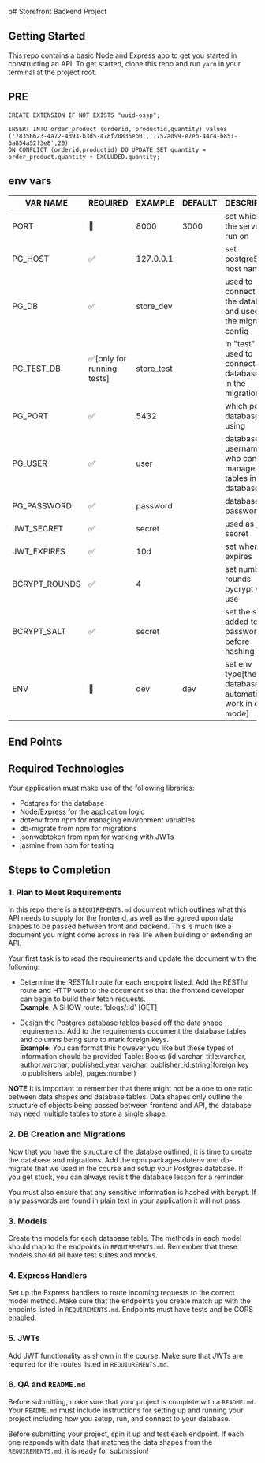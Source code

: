 p# Storefront Backend Project

## Getting Started

This repo contains a basic Node and Express app to get you started in constructing an API. To get started, clone this repo and run `yarn` in your terminal at the project root.
## PRE

```
CREATE EXTENSION IF NOT EXISTS "uuid-ossp";
```
```
INSERT INTO order_product (orderid, productid,quantity) values ('78356623-4a72-4393-b3d5-478f20835eb0','1752ad99-e7eb-44c4-b851-6a854a52f3e8',20)
ON CONFLICT (orderid,productid) DO UPDATE SET quantity = order_product.quantity + EXCLUDED.quantity;
```

## env vars
| VAR NAME      | REQUIRED                  | EXAMPLE    | DEFAULT | DESCRIPTION                                                          |
|---------------|---------------------------|------------|---------|----------------------------------------------------------------------|
| PORT          | 🔴                         | 8000       | 3000    | set which port the server will run on                                |
| PG_HOST       | ✅                         | 127.0.0.1  |         | set postgreSQL host name                                             |
| PG_DB         | ✅                         | store_dev  |         | used to connect with the database and used in the migrations config  |
| PG_TEST_DB    | ✅[only for running tests] | store_test |         | in "test" mode used to connect to the database and in the migrations |
| PG_PORT       | ✅                         | 5432       |         | which port database is using                                         |
| PG_USER       | ✅                         | user       |         | database username who can manage all tables in the database          |
| PG_PASSWORD   | ✅                         | password   |         | database user password                                               |
| JWT_SECRET    | ✅                         | secret     |         | used as jwt secret                                                   |
| JWT_EXPIRES   | ✅                         | 10d        |         | set when jwt expires                                                 |
| BCRYPT_ROUNDS | ✅                         | 4          |         | set number of rounds bycrypt will use                                |
| BCRYPT_SALT   | ✅                         | secret     |         | set the salt added to the password before hashing                    |
| ENV           | 🔴                         | dev        | dev     | set env type[the database will automatically work in dev mode]       |

## End Points
## Required Technologies
Your application must make use of the following libraries:
- Postgres for the database
- Node/Express for the application logic
- dotenv from npm for managing environment variables
- db-migrate from npm for migrations
- jsonwebtoken from npm for working with JWTs
- jasmine from npm for testing

## Steps to Completion

### 1. Plan to Meet Requirements

In this repo there is a `REQUIREMENTS.md` document which outlines what this API needs to supply for the frontend, as well as the agreed upon data shapes to be passed between front and backend. This is much like a document you might come across in real life when building or extending an API. 

Your first task is to read the requirements and update the document with the following:
- Determine the RESTful route for each endpoint listed. Add the RESTful route and HTTP verb to the document so that the frontend developer can begin to build their fetch requests.    
**Example**: A SHOW route: 'blogs/:id' [GET] 

- Design the Postgres database tables based off the data shape requirements. Add to the requirements document the database tables and columns being sure to mark foreign keys.   
**Example**: You can format this however you like but these types of information should be provided
Table: Books (id:varchar, title:varchar, author:varchar, published_year:varchar, publisher_id:string[foreign key to publishers table], pages:number)

**NOTE** It is important to remember that there might not be a one to one ratio between data shapes and database tables. Data shapes only outline the structure of objects being passed between frontend and API, the database may need multiple tables to store a single shape. 

### 2.  DB Creation and Migrations

Now that you have the structure of the databse outlined, it is time to create the database and migrations. Add the npm packages dotenv and db-migrate that we used in the course and setup your Postgres database. If you get stuck, you can always revisit the database lesson for a reminder. 

You must also ensure that any sensitive information is hashed with bcrypt. If any passwords are found in plain text in your application it will not pass.

### 3. Models

Create the models for each database table. The methods in each model should map to the endpoints in `REQUIREMENTS.md`. Remember that these models should all have test suites and mocks.

### 4. Express Handlers

Set up the Express handlers to route incoming requests to the correct model method. Make sure that the endpoints you create match up with the enpoints listed in `REQUIREMENTS.md`. Endpoints must have tests and be CORS enabled. 

### 5. JWTs

Add JWT functionality as shown in the course. Make sure that JWTs are required for the routes listed in `REQUIUREMENTS.md`.

### 6. QA and `README.md`

Before submitting, make sure that your project is complete with a `README.md`. Your `README.md` must include instructions for setting up and running your project including how you setup, run, and connect to your database. 

Before submitting your project, spin it up and test each endpoint. If each one responds with data that matches the data shapes from the `REQUIREMENTS.md`, it is ready for submission!
